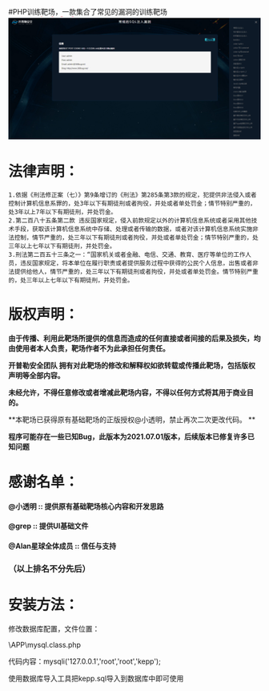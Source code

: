 #PHP训练靶场，一款集合了常见的漏洞的训练靶场
![](./img/1.png)

# 法律声明：

```
1.依据《刑法修正案（七）》第9条增订的《刑法》第285条第3款的规定，犯提供非法侵入或者控制计算机信息系罪的，处3年以下有期徒刑或者拘役，并处或者单处罚金；情节特别严重的，处3年以上7年以下有期徒刑，并处罚金。
2.第二百八十五条第二款 违反国家规定，侵入前款规定以外的计算机信息系统或者采用其他技术手段，获取该计算机信息系统中存储、处理或者传输的数据，或者对该计算机信息系统实施非法控制，情节严重的，处三年以下有期徒刑或者拘役，并处或者单处罚金；情节特别严重的，处三年以上七年以下有期徒刑，并处罚金。
3.刑法第二百五十三条之一：“国家机关或者金融、电信、交通、教育、医疗等单位的工作人员，违反国家规定，将本单位在履行职责或者提供服务过程中获得的公民个人信息，出售或者非法提供给他人，情节严重的，处三年以下有期徒刑或者拘役，并处或者单处罚金。情节特别严重的，处三年以上七年以下有期徒刑，并处罚金。
```

# 版权声明：

**由于传播、利用此靶场所提供的信息而造成的任何直接或者间接的后果及损失，均由使用者本人负责，靶场作者不为此承担任何责任。**

**开普勒安全团队   拥有对此靶场的修改和解释权如欲转载或传播此靶场，包括版权声明等全部内容。**

**未经允许，不得任意修改或者增减此靶场内容，不得以任何方式将其用于商业目的。**

**本靶场已获得原有基础靶场的正版授权@小透明，禁止再次二次更改代码。 **

**程序可能存在一些已知Bug，此版本为2021.07.01版本，后续版本已修复许多已知问题**

# 感谢名单：

#### @小透明   ::  提供原有基础靶场核心内容和开发思路

#### @grep      ::  提供UI基础文件

#### @Alan星球全体成员  :: 信任与支持

### （以上排名不分先后）

# 安装方法：

修改数据库配置，文件位置：

\APP\mysql.class.php

代码内容：mysqli('127.0.0.1','root','root','kepp');   

使用数据库导入工具把kepp.sql导入到数据库中即可使用





